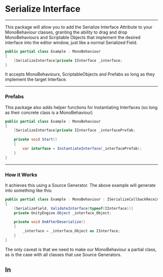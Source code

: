 # Serialize Interface

___

This package will allow you to add the Serialize Interface Attribute to your MonoBehaviour classes, granting the ability
to drag and drop MonoBehaviours and Scriptable Objects that implement the desired interface into the editor window, just like
a normal Serialized Field.

```csharp
public partial class Example : MonoBehaviour 
{
    [SerializeInterface]private IInterface _interface;
}
```

It accepts MonoBehaviours, ScriptableObjects and Prefabs so long as they implement the target Interface.
___
### Prefabs

This package also adds helper functions for Instantiating Interfaces (so long as their concrete class is a MonoBehaviour)

```csharp
public partial class Example : MonoBehaviour 
{
    [SerializeInterface]private IInterface _interfacePrefab;
    
    private void Start()
    {
        var interface = InstantiateInterface(_interfacePrefab);
    }
}
```
___



### How it Works

It achieves this using a Source Generator. The above example will generate into something like this:

```csharp
public partial class Example : MonoBehaviour : ISerializeCallbackReceiver
{
    [SerializeField, ValidateInterface(typeof(IInterface))]
    private UnityEngine.Object _interface_Object;
    
    private void OnAfterDeserialize()
    {
        _interface = _interface_Object as IInterface;
    }
}
``` 

The only caveat is that we need to make our MonoBehaviour a partial class, as is the case with all classes that use Source Generators.

## In

